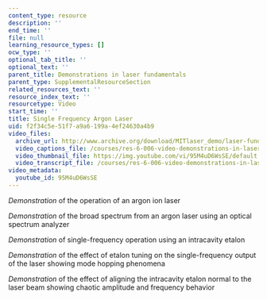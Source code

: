 ```yaml
---
content_type: resource
description: ''
end_time: ''
file: null
learning_resource_types: []
ocw_type: ''
optional_tab_title: ''
optional_text: ''
parent_title: Demonstrations in laser fundamentals
parent_type: SupplementalResourceSection
related_resources_text: ''
resource_index_text: ''
resourcetype: Video
start_time: ''
title: Single Frequency Argon Laser
uid: f2f34c5e-51f7-a9a6-199a-4ef24630a4b9
video_files:
  archive_url: http://www.archive.org/download/MITlaser_demo/laser-fund-demo-12_300k.mp4
  video_captions_file: /courses/res-6-006-video-demonstrations-in-lasers-and-optics-spring-2008/ef56bff979905679bbfe33f63e792f51_95M4uD6WsSE.vtt
  video_thumbnail_file: https://img.youtube.com/vi/95M4uD6WsSE/default.jpg
  video_transcript_file: /courses/res-6-006-video-demonstrations-in-lasers-and-optics-spring-2008/e8570b740f8d360b8952acf4823c56ac_95M4uD6WsSE.pdf
video_metadata:
  youtube_id: 95M4uD6WsSE
---
```


_Demonstration_ of the operation of an argon ion laser

_Demonstration_ of the broad spectrum from an argon laser using an optical spectrum analyzer

_Demonstration_ of single-frequency operation using an intracavity etalon

_Demonstration_ of the effect of etalon tuning on the single-frequency output of the laser showing mode hopping phenomena

_Demonstration_ of the effect of aligning the intracavity etalon normal to the laser beam showing chaotic amplitude and frequency behavior




